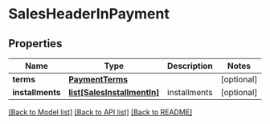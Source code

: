 # SalesHeaderInPayment

## Properties
Name | Type | Description | Notes
------------ | ------------- | ------------- | -------------
**terms** | [**PaymentTerms**](PaymentTerms.md) |  | [optional] 
**installments** | [**list[SalesInstallmentIn]**](SalesInstallmentIn.md) | installments | [optional] 

[[Back to Model list]](../README.md#documentation-for-models) [[Back to API list]](../README.md#documentation-for-api-endpoints) [[Back to README]](../README.md)


